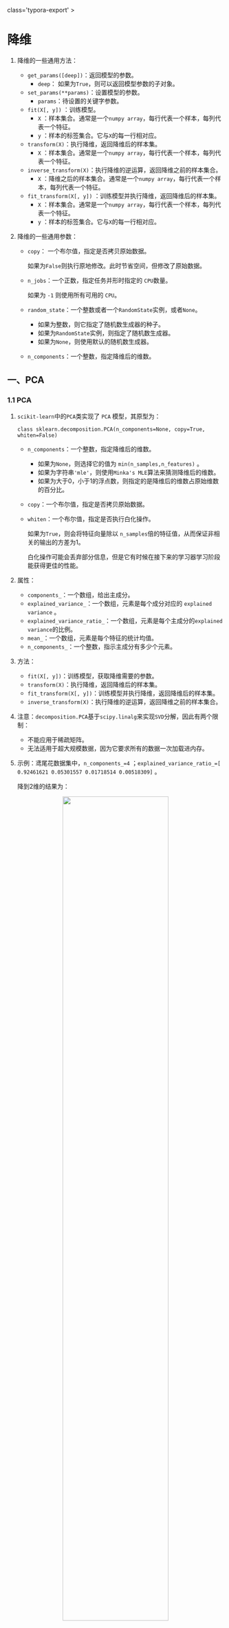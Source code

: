 class='typora-export' >

# 降维

1. 降维的一些通用方法：

   - `get_params([deep])`：返回模型的参数。
     - `deep`： 如果为`True`，则可以返回模型参数的子对象。
   - `set_params(**params)`：设置模型的参数。
     - `params`：待设置的关键字参数。
   - `fit(X[, y])` ：训练模型。
     - `X` ：样本集合。通常是一个`numpy array`，每行代表一个样本，每列代表一个特征。
     - `y` ：样本的标签集合。它与`X`的每一行相对应。
   - `transform(X)`：执行降维，返回降维后的样本集。
     - `X` ：样本集合。通常是一个`numpy array`，每行代表一个样本，每列代表一个特征。
   - `inverse_transform(X)`：执行降维的逆运算，返回降维之前的样本集合。
     - `X` ：降维之后的样本集合。通常是一个`numpy array`，每行代表一个样本，每列代表一个特征。
   - `fit_transform(X[, y])` ：训练模型并执行降维，返回降维后的样本集。
     - `X` ：样本集合。通常是一个`numpy array`，每行代表一个样本，每列代表一个特征。
     - `y` ：样本的标签集合。它与`X`的每一行相对应。

2. 降维的一些通用参数：

   - `copy`： 一个布尔值，指定是否拷贝原始数据。

     如果为`False`则执行原地修改。此时节省空间，但修改了原始数据。

   - `n_jobs`：一个正数，指定任务并形时指定的 `CPU`数量。

     如果为 `-1` 则使用所有可用的 `CPU`。

   - `random_state`：一个整数或者一个`RandomState`实例，或者`None`。

     - 如果为整数，则它指定了随机数生成器的种子。
     - 如果为`RandomState`实例，则指定了随机数生成器。
     - 如果为`None`，则使用默认的随机数生成器。

   - `n_components`：一个整数，指定降维后的维数。

## 一、PCA

### 1.1 PCA

1. `scikit-learn`中的`PCA`类实现了 `PCA` 模型，其原型为：

   ```
   class sklearn.decomposition.PCA(n_components=None, copy=True, whiten=False)
   ```

   - `n_components`：一个整数，指定降维后的维数。

     - 如果为`None`，则选择它的值为 `min(n_samples,n_features)` 。
     - 如果为字符串`'mle'`，则使用`Minka's MLE`算法来猜测降维后的维数。
     - 如果为大于0，小于1的浮点数，则指定的是降维后的维数占原始维数的百分比。

   - `copy`：一个布尔值，指定是否拷贝原始数据。

   - `whiten`：一个布尔值，指定是否执行白化操作。

     如果为`True`，则会将特征向量除以 `n_samples`倍的特征值，从而保证非相关的输出的方差为1。

     白化操作可能会丢弃部分信息，但是它有时候在接下来的学习器学习阶段能获得更佳的性能。

2. 属性：

   - `components_`：一个数组，给出主成分。
   - `explained_variance_`：一个数组，元素是每个成分对应的 `explained variance` 。
   - `explained_variance_ratio_`：一个数组，元素是每个主成分的`explained variance`的比例。
   - `mean_`：一个数组，元素是每个特征的统计均值。
   - `n_components_`：一个整数，指示主成分有多少个元素。

3. 方法：

   - `fit(X[, y])`：训练模型，获取降维需要的参数。
   - `transform(X)`：执行降维，返回降维后的样本集。
   - `fit_transform(X[, y])`：训练模型并执行降维，返回降维后的样本集。
   - `inverse_transform(X)`：执行降维的逆运算，返回降维之前的样本集合。

4. 注意：`decomposition.PCA`基于`scipy.linalg`来实现`SVD`分解，因此有两个限制：

   - 不能应用于稀疏矩阵。
   - 无法适用于超大规模数据，因为它要求所有的数据一次加载进内存。

5. 示例：鸢尾花数据集中，`n_components_=4` ；`explained_variance_ratio_=[ 0.92461621 0.05301557 0.01718514 0.00518309]` 。

   降到2维的结果为：

  <p align="center">
    <img width="70%" height="70%" src="http://images.iterate.site/blog/image/20200603/e4i2x3SBiOl0.png?imageslim">
  </p>
  

### 1.2 IncrementalPCA

1. `scikit-learn`中的`IncrementalPCA`类也实现了 `PCA` 模型。它适用于超大规模数据，可以将数据分批加载进内存。

   其原型为：

   ```
   xxxxxxxxxx
   ```

   ```
   class sklearn.decomposition.IncrementalPCA(n_components=None, whiten=False, 
   ```

   ```
   copy=True,batch_size=None)
   ```

   - `batch_size`：一个整数或者`None`，指定每个批次训练时，使用的样本数量。
     - 只有当调用`fit()/partial_fit()`方法时，才会用到该参数。
     - 如果为`None`，则由算法自动推断。
   - 其它参数参考`decomposition.PCA`。

2. 属性：

   - `components_`：一个数组，给出主成分。

   - `explained_variance_`：一个数组，元素是每个成分对应的 `explained variance` 。

   - `explained_variance_ratio_`：一个数组，元素是每个主成分的`explained variance`的比例。

   - `mean_`：一个数组，元素是每个特征的统计平均值。

     每调用一次`partial_fit()`方法就会更新一次该属性。

   - `var_`：一个数组，元素是每个特征的经验方差。

     每调用一次`partial_fit()`方法就会更新一次该属性。

   - `n_components_`：一个整数，指示主成分有多少个元素。

   - `n_samples_seen_`：一个整数，指示目前已经处理了多少个样本。

     - 每调用一次`partial_fit()`方法就会更新一次该属性。
     - 每调用一次`fit()`方法就会清零该属性。

3. 方法：参考`decomposition.PCA` 。

### 1.3 KernelPCA

1. `KernelPCA`是`scikit-learn`实现的核化`PCA`模型，其原型为：

   ```
   xxxxxxxxxx
   ```

   ```
   class sklearn.decomposition.KernelPCA(n_components=None, kernel='linear',
   ```

   ```
   gamma=None, degree=3, coef0=1, kernel_params=None, alpha=1.0, 
   ```

   ```
   fit_inverse_transform=False,eigen_solver='auto', tol=0, max_iter=None,
   ```

   ```
   remove_zero_eig=False)
   ```

   - `n_components`：一个整数，指定降维后的维数。

   - `kernel`：一个字符串或者可调用对象，指定核函数。

     - `'linear'`：线性核：$K(\mathbf {\vec x},\mathbf {\vec z})=\mathbf {\vec x}\cdot \mathbf {\vec z}$。
     - `'poly'`：多项式核：$K(\mathbf {\vec x},\mathbf {\vec z})=(\gamma(\mathbf {\vec x}\cdot \mathbf {\vec z}+1)+r)^{p}$，其中$p$由 `degree`参数决定，$\gamma$由 `gamma`参数决定，$r$由 `coef0`参数决定。
     - `'rbf'`（默认值）：高斯核函数：$K(\mathbf {\vec x},\mathbf {\vec z})=\exp(-\gamma||\mathbf {\vec x- \vec z}||^{2})$,其中$\gamma$由 `gamma`参数决定。
     - `'sigmoid'`：`sigmod` 核函数：$K(\mathbf {\vec x},\mathbf {\vec z})=\tanh(\gamma(\mathbf {\vec x}\cdot \mathbf {\vec z})+r)$。其中$\gamma$由 `gamma`参数决定 ，`r`由 `coef0`参数指定 。
     - `'precomputed'`：表示提供了`kernel matrix` 。
     - 一个可调用对象，该对象用于计算`kernel matrix` 。

   - `degree`：一个整数，当核函数是多项式核函数时，指定多项式的系数。

     对于其他核函数，该参数无效。

   - `gamma`：一个浮点数，当核函数是`'rbf'`，`'poly'`，`'sigmoid'`时，指定核函数的系数。

     如果`'auto'`，则表示系数为`1/n_features`

   - `coef0`：浮点数，用于指定核函数中的自由项。

     只有当核函数是`'poly'`和`'sigmoid'`是有效。

   - `kernel_params`：当核函数是个可调用对象时才使用它，用于为该可调用对象传递参数。

     如果核函数是上述指定的字符串，则该参数不起作用。

   - `alpha`：一个整数，岭回归的超参数，用于计算逆转换矩阵（当`fit_inverse_transform=True`时）。

   - `fit_inverse_transform`：一个布尔值，指定是否需要计算逆转换矩阵。当为`True`时，需要计算逆转换矩阵。

   - `eigen_solver`：一个字符串，指定求解特征值的算法：

     - `'auto'`：自动选择。
     - `'dense'`：`dense`特征值求解器。
     - `'arpack'`：`arpack`特征值求解器，用于当特征数量远小于样本数量的情形。

   - `tol`：一个浮点数，指定`arpack`特征值求解器的收敛阈值（如果为0，则自动选择阈值）。

   - `max_iter`：一个整数，指定`arpack`特征值求解器的最大迭代次数（如果为`None`，则自动选择）。

   - `remove_zero_eig`：一个布尔值。如果为`True`，则移除所有为零的特征值。如果`n_components=None`，则也会移除所有为零的特征值。

2. 属性：

   - `lambdas_`：核化矩阵的特征值。
   - `alphas_`：核化矩阵的特征向量。
   - `dual_coef_`：逆转换矩阵。

3. 方法：参考`decomposition.PCA` 。

4. 示例：

   不同的核函数降维后的数据分布：

  <p align="center">
    <img width="70%" height="70%" src="http://images.iterate.site/blog/image/20200603/WC3MQGnWXlz9.png?imageslim">
  </p>
  

   不同参数的多项式核函数降维后的数据分布：

  <p align="center">
    <img width="70%" height="70%" src="http://images.iterate.site/blog/image/20200603/QF6vUfKoEyRG.png?imageslim">
  </p>
  

   不同参数的高斯核函数降维后的数据分布：

  <p align="center">
    <img width="70%" height="70%" src="http://images.iterate.site/blog/image/20200603/n1GV90wJfVLg.png?imageslim">
  </p>
  

   不同参数的`sigmoid`核函数降维后的数据分布：

  <p align="center">
    <img width="70%" height="70%" src="http://images.iterate.site/blog/image/20200603/JhrqPAx1m0xp.png?imageslim">
  </p>
  

## 二、MDS

1. `MDS`是`scikit-learn`实现的多维缩放模型，其原型为：

   ```
   xxxxxxxxxx
   ```

   ```
   class sklearn.manifold.MDS(n_components=2, metric=True, n_init=4, max_iter=300,
   ```

   ```
   verbose=0, eps=0.001, n_jobs=1, random_state=None, dissimilarity='euclidean')
   ```

   - `metric`：一个布尔值，指定度量类型。

     如果为`True`，则使用距离度量；否则使用非距离度量`SMACOF` 。

   - `n_components`：一个整数，指定降维后的维数。

   - `n_init`：一个整数，指定初始化的次数。

     在使用`SMACOF`算法时，会选择`n_init`次不同的初始值，然后选择这些结果中最好的那个作为最终结果。

   - `max_iter`：一个整数，指定在使用`SMACOF`算法时得到一轮结果需要的最大迭代次数。

   - `eps`：一个浮点数，用于指定收敛阈值。

   - `n_jobs`：一个整数，指定并行性。

   - `random_state`：一个整数或者一个`RandomState`实例，或者`None`，指定随机数种子。

   - `dissimilarity`：一个字符串值，用于定义如何计算不相似度。可以为：

     - `'euclidean'`：使用欧氏距离。
     - `'precomputed'`：由使用者提供距离矩阵。

2. 属性：

   - `embedding_`：给出了原始数据集在低维空间中的嵌入矩阵。
   - `stress_`：一个浮点数，给出了不一致的距离的总和。

3. 方法：

   - `fit(X[, y, init])`：训练模型。
   - `fit_transform(X[, y, init])`：训练模型并执行降维，返回降维后的样本集。

4. 示例：鸢尾花数据集分别降低到4、3、2、1 维时，距离的误差之和分别为：

   ```
   xxxxxxxxxx
   ```

   ```
   stress(n_components=4) : 12.0577408711
   ```

   ```
   stress(n_components=3) : 17.8262808779
   ```

   ```
   stress(n_components=2) : 234.395807108
   ```

   ```
   stress(n_components=1) : 23691.9560412
   ```

   该指标并不能用于判定降维的效果的好坏，它只是一个中性指标。

   降到2维的样本分布图：

  <p align="center">
    <img width="70%" height="70%" src="http://images.iterate.site/blog/image/20200603/248md1JrTfYD.png?imageslim">
  </p>
  

## 三、Isomap

1. `Isomap`类是`scikit-learn`提供的`Isomap`模型，其原型为：

   ```
   xxxxxxxxxx
   ```

   ```
   class sklearn.manifold.Isomap(n_neighbors=5, n_components=2, eigen_solver='auto',
   ```

   ```
   tol=0, max_iter=None, path_method='auto', neighbors_algorithm='auto')
   ```

   - `n_neighbors`：一个整数，指定近邻参数$k$。
   - `n_components`：一个整数，指定降维后的维数。
   - `eigen_solver`：一个字符串，指定求解特征值的算法，可以为：
     - `'auto'`：由算法自动选取。
     - `'arpack'`：使用 `Arnoldi`分解算法。
     - `'dense'`：使用一个直接求解特征值的算法（如`LAPACK`）。
   - `tol`：一个浮点数，指定求解特征值算法的收敛阈值（当`eigen_solver='dense'`时，该参数无用）。
   - `max_iter`：一个浮点数，指定求解特征值算法的最大迭代次数（当`eigen_solver='dense'`时，该参数无用）。
   - `path_method`：一个字符串，指定寻找最短路径算法。可以为：
     - `'auto'`：由算法自动选取。
     - `'FW'`：使用`Floyd_Warshall`算法。
     - `'D'`：使用`Dijkstra`算法。
   - `neighbors_algorithm`：一字符串，指定计算最近邻的算法。可以为：
     - `'ball_tree'`：使用 `BallTree`算法。
     - `'kd_tree`：使用 `KDTree`算法。
     - `'brute'`：使用暴力搜索法。
     - `'auto'`：自动决定最合适的算法。

2. 属性：

   - `embedding_`：给出了原始数据集在低维空间中的嵌入矩阵。
   - `training_data_`：存储了原始训练数据。
   - `dist_matrix_`：存储了原始训练数据的距离矩阵。

3. 方法：

   - `fit(X[, y])`：训练模型。
   - `transform(X)`：执行降维，返回降维后的样本集。
   - `fit_transform(X[, y])`：训练模型并执行降维，返回降维后的样本集。
   - `reconstruction_error()`：计算重构误差。

4. 示例：鸢尾花数据集分别降低到4、3、2、1 维时，重构误差分别为：

   ```
   xxxxxxxxxx
   ```

   ```
   reconstruction_error(n_components=4) : 1.00971800681
   ```

   ```
   reconstruction_error(n_components=3) : 1.01828451463
   ```

   ```
   reconstruction_error(n_components=2) : 1.02769837643
   ```

   ```
   reconstruction_error(n_components=1) : 1.07166427632
   ```

   该指标并不能用于判定降维的效果的好坏，它只是一个中性指标。

   不同的`k` 降维到2维后的样本的分布图如下所示。可以看到 `k=1` 时，近邻范围过小，此时发生断路现象。本应该相连的区域限制被认定为不相连。

  <p align="center">
    <img width="70%" height="70%" src="http://images.iterate.site/blog/image/20200603/HrxgGsc0HIup.png?imageslim">
  </p>
  

   不同的`k` 降维到1维后的样本的分布图如下所示。

  <p align="center">
    <img width="70%" height="70%" src="http://images.iterate.site/blog/image/20200603/rtGXrGPuKXY8.png?imageslim">
  </p>
  

## 四、LocallyLinearEmbedding

1. `LocallyLinearEmbedding`是 `scikit-learn`提供的`LLE`模型，其原型为：

   ```
   xxxxxxxxxx
   ```

   ```
   class sklearn.manifold.LocallyLinearEmbedding(n_neighbors=5, n_components=2, 
   ```

   ```
   reg=0.001,eigen_solver='auto', tol=1e-06, max_iter=100, method='standard',
   ```

   ```
   hessian_tol=0.0001,modified_tol=1e-12, neighbors_algorithm='auto',
   ```

   ```
   random_state=None)
   ```

   - `n_neighbors`：一个整数，指定近邻参数$k$。

   - `n_components`：一个整数，指定降维后的维数。

   - `reg`：一个浮点数，指定正则化项的系数。

   - `eigen_solver`：一个字符串，指定求解特征值的算法，可以为：

     - `'auto'`：由算法自动选取。
     - `'arpack'`：使用 `Arnoldi`分解算法。
     - `'dense'`：使用一个直接求解特征值的算法（如`LAPACK`）。

   - `tol`：一个浮点数，指定求解特征值算法的收敛阈值（当`eigen_solver='dense'`时，该参数无用）。

   - `max_iter`：一个浮点数，指定求解特征值算法的最大迭代次数（当`eigen_solver='dense'`时，该参数无用）。

   - `method`：一个字符串，用于指定`LLE`算法的形式。可以为：

     - `'standard'`：使用标准的`LLE`算法。
     - `'hessian'`：使用`Hessian eignmap`算法。
     - `'modified'`：使用`modified LLE`算法。
     - `'ltsa'`：使用`local tangent space alignment`算法。

   - `hessian_tol`：一个浮点数，用于`method='hessian'`时收敛的阈值。

   - `modified_tol`：一个浮点数，用于`method='modified'`时收敛的阈值。

   - `neighbors_algorithm`：一字符串，指定计算最近邻的算法。可以为：

     - `'ball_tree'`：使用 `BallTree`算法。
     - `'kd_tree`：使用 `KDTree`算法。
     - `'brute'`：使用暴力搜索法。
     - `'auto'`：自动决定最合适的算法。

   - `random_state`：一个整数或者一个`RandomState`实例，或者`None`，指定随机数种子。

     它用于 `eigen_solver='arpack'`。

2. 属性：

   - `embedding_vectors_`：给出了原始数据在低维空间的嵌入矩阵。
   - `reconstruction_error_`：给出了重构误差。

3. 方法：

   - `fit(X[, y])`：训练模型。
   - `transform(X)`：执行降维，返回降维后的样本集。
   - `fit_transform(X[, y])`：训练模型并执行降维，返回降维后的样本集。

4. 示例：鸢尾花数据集分别降低到4、3、2、1 维时，重构误差分别为：

   ```
   xxxxxxxxxx
   ```

   ```
   reconstruction_error(n_components=4) : 7.19936880176e-07
   ```

   ```
   reconstruction_error(n_components=3) : 3.8706050149e-07
   ```

   ```
   reconstruction_error(n_components=2) : 6.64141991211e-08
   ```

   ```
   reconstruction_error(n_components=1) : -1.74047846991e-15
   ```

   该指标并不能用于判定降维的效果的好坏，它只是一个中性指标。

   不同的`k` 降维到2维后的样本的分布图如下所示。可以看到 `k=1,5` 时，近邻范围过小，同样发生了断路现象。

  <p align="center">
    <img width="70%" height="70%" src="http://images.iterate.site/blog/image/20200603/RVheolmFDvnW.png?imageslim">
  </p>
  

   不同的`k` 降维到1维后的样本的分布图如下所示。

  <p align="center">
    <img width="70%" height="70%" src="http://images.iterate.site/blog/image/20200603/YzbiKfmyb188.png?imageslim">
  </p>
  

## 五、FA

1. `FactorAnalysis`类是`scikit-learn`提供的`FA`模型，其原型为：

   ```
   xxxxxxxxxx
   ```

   ```
   class sklearn.decomposition.FactorAnalysis(n_components=None, tol=0.01, copy=True,
   ```

   ```
   max_iter=1000, noise_variance_init=None, svd_method=’randomized’, iterated_power=3, 
   ```

   ```
   random_state=0)
   ```

   - `n_components` ：一个整数或者`None`，指定隐空间的维度。

     如果为`None`，则隐空间的维度为数据的特征维度。

   - `tol`：一个浮点数，指定`EM` 算法的收敛阈值。

   - `copy`：一个布尔值，指定是否拷贝原始数据。

   - `max_iter`：一个整数，指定最大的迭代次数。

   - `noise_variance_init`：一个形状为`(n_features,)` 的数组，或者为`None`，指定噪音的协方差矩阵$\mathbf\Psi$（它时一个对角矩阵，该数组指定了对角矩阵的元素）的初始值。

     如果为`None`，则它等于全 1 的数据。等价于$\mathbf\Psi=\mathbf I$。

   - `svd_method`：一个字符串，指定求解`SVD` 的算法。可以为：

     - `'lapack'`：使用`scipy.linalg` 的标准`SVD`求解算法。

     - `'randomized'`：使用更快的`randomized_svd` 求解算法。

       对于大多数场景，该算法的精度已经能够满足需求。

   - `iterated_power`：一个整数，指定`power method` 的迭代次数。仅仅用于`svd_method='randomized'` 。

   - `random_state`： 一个整数或者一个`RandomState`实例，或者`None`。指定随机数种子。

2. 属性：

   - `componets_`：一个形状为`[n_components, n_features]`的数组，给出了矩阵$\mathbf W$。
   - `loglike_`：一个形状为`[n_iterations,]` 的列表，给出了每次迭代的对数似然函数值。
   - `noise_variance_`：一个形状为`[n_features,]` 的数组，给出了噪音的协方差矩阵$\mathbf\Psi$。
   - `n_iter_`：一个整数，给出了迭代次数。

3. 方法：

   - `fit(X[, y])`：使用`EM` 算法训练模型。
   - `transform(X)`：执行因子分析，返回因子分析后的样本集。
   - `fit_transform(X[, y])`：训练模型并执行因子分析，返回因子分析后的样本集。
   - `get_covariance()`：在因子分析中，计算$p(\mathbf{\vec x})$的协方差矩阵，即$\mathbf C$。
   - `score(X[, y])` ：计算数据集的平均对数似然函数值，返回一个浮点数。
   - `score_samples(X)`： 计算每个样本的对数似然函数值，返回一个长度为$N$的序列，$N$为样本的数量。

## 六、FastICA

1. `FastICA`类是`scikit-learn`提供的`FastICA`模型，其原型为：

   ```
   xxxxxxxxxx
   ```

   ```
   class sklearn.decomposition.FastICA(n_components=None, algorithm=’parallel’, 
   ```

   ```
   whiten=True, fun=’logcosh’, fun_args=None, max_iter=200, tol=0.0001, w_init=None, 
   ```

   ```
   random_state=None)[source]
   ```

   - `n_components` ：一个整数或者`None`， 指定独立成分的数量。

     如果为`None`， 则独立成分的数量为$n$（观测样本的特征数）。

   - `algorithm`：一个字符串，指定求解`FastICA` 的算法。可以为：

     - `'parallel'`
     - `'delfation'`

   - `whiten`：一个布尔值，指定是否执行白化预处理。

     如果为`false`，则`scikit-learn`并不会对数据进行白化预处理。这要求输入数据已经被白化了。

   - `fun`：一个字符串或者可调用对象，指定非线性函数$F$，它是$G$的原函数。可以为:

     - `'logcosh'`：表示$F(s) =\frac 1a\log\cosh(as)$，此时$G(s) = \tanh(a s)$。
     - `exp`：表示$F(s) = -\exp(-s^2/2)$，此时$G(s)=s\exp(-s^2/2)$。
     - `cube`：表示$F(s) =\frac 14 s^4$，此时$G(s)=s^3$。
     - 一个可调用对象，参数为$s$，返回值为元组：`(函数值，梯度值)` 。

   - `fun_args`：一个字典，用于为`fun`提供关键字参数。

     如果`fun='logcosh'` 且 `fun_args`为空，则其默认值为 `{'alpha':1.0}` 。

   - `max_iter`： 一个整数，指定最大迭代次数。

   - `tol`：一个浮点数，指定迭代时的收敛阈值。

   - `w_init`：一个 `(n_componets,n_componets)` 形状的数组或者`None`， 指定了混合矩阵$\mathbf A$的初始化值。

   - `random_state`： 一个整数或者一个`RandomState`实例，或者`None`。指定随机数种子。

2. 属性：

   - `components_`： 一个形状为`(n_componets,n_features)` 的矩阵，给出了分离矩阵$\mathbf W$。
   - `mixing_`： 一个形状为`(n_features,n_components)` 的矩阵，给出了混合矩阵$\mathbf A$。
   - `n_iter_`：一个整数，给出了迭代次数。
     - 如果算法是`'deflation'`，则它是每个分量上迭代次数的最大值。
     - 否则它是算法收敛时的总迭代次数。

3. 方法：

   - `fit(X[, y])`：训练模型。
   - `transform(X)`：执行独立成分分离，返回独立因子数据集。
   - `fit_transform(X[, y])`：训练模型并执行独立成分分离，返回独立因子数据集。
   - `inverse_transform(X)`：执行独立成分分离的逆运算，返回混合之后的观测数据集。

## 七、t-SNE

1. `TSNE`类是`scikit-learn`提供的`t-SNE`模型，其原型为：

   ```
   xxxxxxxxxx
   ```

   ```
   class sklearn.manifold.TSNE(n_components=2, perplexity=30.0, 
   ```

   ```
   early_exaggeration=12.0, learning_rate=200.0, n_iter=1000, 
   ```

   ```
   n_iter_without_progress=300, min_grad_norm=1e-07, metric='euclidean', init='random',
   ```

   ```
   verbose=0, random_state=None, method=’barnes_hut’, angle=0.5)
   ```

   - `n_components`：一个整数，指定低维空间的维度。

   - `perplexity`：一个浮点数，指定了困惑度。该参数影响的是：对每个点，考虑其周围多少个邻居点。

     - 其取值范围通常在`5~50` 之间。
     - 对于较大的数据集，该参数通常较大。
     - `t-SNE` 对于该参数不是特别敏感，因此该参数不是特别重要。

   - `early_exaggeration`：一个浮点数，指定了早期对$q_{i,j}$放大的倍数。

     - 如果该数值较大，则相当于将高维空间中的点执行压缩。
     - `t-SNE` 对于该参数不是特别敏感，因此该参数不是特别重要。

   - `learning_rate` ：一个浮点数，指定学习率。通常范围是在`[10.0,1000.0]` 。

     - 如果学习率过高，则降维之后的数据就像一个球体，每个点与它最近邻点的距离都几乎相等。
     - 如果学习率过低，则降维之后的数据看起来像是一个密集的压缩云，以及云外少量的异常点。
     - 如果代价函数陷入了局部极小值，则增加学习率会有帮助。

   - `n_iter`：一个整数，指定最大的迭代次数。

   - `n_iter_without_progress`：一个整数，在结束优化之前的、不在进度之内的最大迭代次数。主要用于初始化时的 `early_exaggeration` 。

   - `min_grad_norm`：一个浮点数，指定梯度的阈值。如果梯度小于该阈值，则优化过程停止。

   - `metric`：一个字符串或者可调用对象，指定距离的度量函数。

     - 如果是字符串，则它必须匹配 `scipy.spatial.distance.pdist` 的 `metric` 参数。
     - 如果是字符串`'precomputed'`，则 `X` 必须是一个距离矩阵。
     - 如果是可调用对象，则它传入一对样本点返回一个距离值。

   - `init`：一个字符串或者`numpy array`，指定初始化策略。

     - `'random'`：使用随机初始化。
     - `'pca'`：使用`PCA` 初始化。它通常会更健壮。
     - 或者是一个形状为`(n_samples,n_componets)`的`array`：直接初始化。

   - `verbose`：一个整数，指定日志输出的级别。

   - `random_state` ： 一个整数或者一个`RandomState`实例，或者`None`。指定随机数种子。

   - `method`：一个字符串，指定梯度计算策略。

     - `'barnes_ht'`：使用`Barnes-Hut` 近似算法，它计算梯度的近似值，计算复杂度为$O(N\log N)$。
     - `'exact'`：计算梯度的精确值，计算复杂度为$O(N^2)$。

   - `angle`：一个浮点数，用于`method='barnes_ht'` ，用于平衡速度和准确率。

     该参数在`0.2-0.8` 之间变化时，`t-SNE` 的结果不会发生太大的变化。

     - 如果该参数小于`0.2`，则计算时间会迅速增长。
     - 如果该参数大于`0.8`，则计算误差会迅速增长。

2. 属性：

   - `embedding_`：一个形状为`(n_samples,n_components)` 的数组，给出了数据集在低维空间的表示。
   - `kl_divergence_`：一个浮点数，给出了优化后的`KL` 散度。
   - `n_iter_`：一个整数，给出了执行的迭代次数。

3. 方法：

   - `fit(X[, y])`：训练模型。
   - `fit_transform(X[, y])`：训练模型，并返回训练数据集在低维空间中的表示。